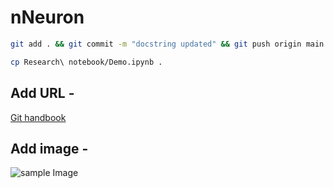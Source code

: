 # nNeuron

```bash 
git add . && git commit -m "docstring updated" && git push origin main
```

```bash
cp Research\ notebook/Demo.ipynb . 
```
## Add URL - 
[Git handbook](https://guides.github.com/introduction/git-handbook/)

## Add image -
![sample Image](nNeuron/plots/and.png)
